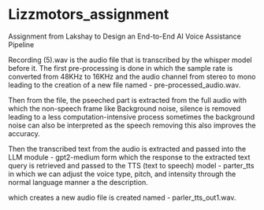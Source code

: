 # Lizzmotors_assignment
Assignment from Lakshay to Design an End-to-End AI Voice Assistance Pipeline

Recording (5).wav is the audio file that is transcribed by the whisper model before it. The first pre-processing is done in which the sample rate is converted from 48KHz to 16KHz and the audio channel from stereo to mono leading to the creation of a new file named - pre-processed_audio.wav.

Then from the file, the pseeched part is extracted from the full audio with which the non-speech frame like Background noise, silence is removed leading to a less computation-intensive process sometimes the background noise can also be interpreted as the speech removing this also improves the accuracy.

Then the transcribed text from the audio is extracted and passed into the LLM module - gpt2-medium form which the response to the extracted text query is retrieved and passed to 
the TTS (text to speech) model - parter_tts in which we can adjust the voice type, pitch, and intensity through the normal language manner a the description.

which creates a new audio file is created named - parler_tts_out1.wav.
